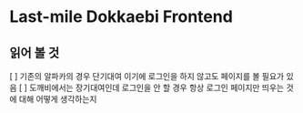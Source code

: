 # Last-mile Dokkaebi Frontend

## 읽어 볼 것

[ ] 기존의 알파카의 경우 단기대여 이기에 로그인을 하지 않고도 페이지를 볼 필요가 있음
[ ] 도깨비에서는 장기대여인데 로그인을 안 할 경우 항상 로그인 페이지만 띄우는 것에 대해 어떻게 생각하는지
